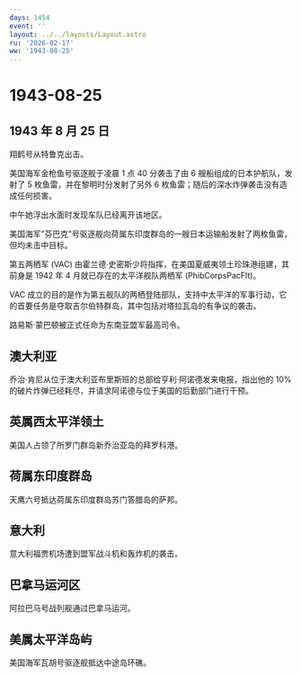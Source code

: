 ```yaml
---
days: 1454
event: ''
layout: ../../layouts/Layout.astro
ru: '2026-02-17'
ww: '1943-08-25'
---
```


# 1943-08-25

## 1943 年 8 月 25 日

翔鹤号从特鲁克出击。

美国海军金枪鱼号驱逐舰于凌晨 1 点 40 分袭击了由 6
艘船组成的日本护航队，发射了 5 枚鱼雷，并在黎明时分发射了另外 6
枚鱼雷；随后的深水炸弹袭击没有造成任何损害。

中午她浮出水面时发现车队已经离开该地区。

美国海军"芬巴克"号驱逐舰向荷属东印度群岛的一艘日本运输船发射了两枚鱼雷，但均未击中目标。

第五两栖军 (VAC)
由霍兰德·史密斯少将指挥，在美国夏威夷领土珍珠港组建，其前身是 1942 年 4
月就已存在的太平洋舰队两栖军 (PhibCorpsPacFlt)。

VAC
成立的目的是作为第五舰队的两栖登陆部队，支持中太平洋的军事行动，它的首要任务是夺取吉尔伯特群岛，其中包括对塔拉瓦岛的有争议的袭击。

路易斯·蒙巴顿被正式任命为东南亚盟军最高司令。

## 澳大利亚

乔治·肯尼从位于澳大利亚布里斯班的总部给亨利·阿诺德发来电报，指出他的 10%
的破片炸弹已经耗尽，并请求阿诺德与位于美国的后勤部门进行干预。

## 英属西太平洋领土

美国人占领了所罗门群岛新乔治亚岛的拜罗科港。

## 荷属东印度群岛

天鹰六号抵达荷属东印度群岛苏门答腊岛的萨邦。

## 意大利

意大利福贾机场遭到盟军战斗机和轰炸机的袭击。

## 巴拿马运河区

阿拉巴马号战列舰通过巴拿马运河。

## 美属太平洋岛屿

美国海军瓦胡号驱逐舰抵达中途岛环礁。